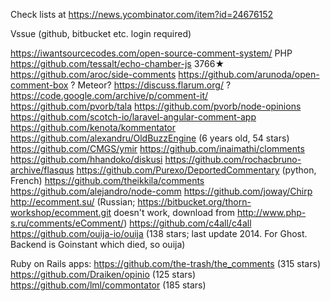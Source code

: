 Check lists at
  https://news.ycombinator.com/item?id=24676152

Vssue (github, bitbucket etc. login required)

https://iwantsourcecodes.com/open-source-comment-system/ PHP
https://github.com/tessalt/echo-chamber-js 3766★
https://github.com/aroc/side-comments
https://github.com/arunoda/open-comment-box ? Meteor?
https://discuss.flarum.org/ ?
https://code.google.com/archive/p/comment-it/
https://github.com/pvorb/tala
https://github.com/pvorb/node-opinions
https://github.com/scotch-io/laravel-angular-comment-app
https://github.com/kenota/kommentator
https://github.com/alexandru/OldBuzzEngine (6 years old, 54 stars)
https://github.com/CMGS/ymir
https://github.com/inaimathi/clomments
https://github.com/hhandoko/diskusi
https://github.com/rochacbruno-archive/flasqus
https://github.com/Purexo/DeportedCommentary (python, French)
https://github.com/theikkila/comments
https://github.com/alejandro/node-comm
https://github.com/joway/Chirp
http://ecomment.su/ (Russian; https://bitbucket.org/thorn-workshop/ecomment.git doesn't work,
  download from http://www.php-s.ru/comments/eComment/)
https://github.com/c4all/c4all
https://github.com/ouija-io/ouija (138 stars; last update 2014. For Ghost.
  Backend is Goinstant which died, so ouija)
 

Ruby on Rails apps:
  https://github.com/the-trash/the_comments (315 stars)
  https://github.com/Draiken/opinio (125 stars)
  https://github.com/lml/commontator (185 stars)
